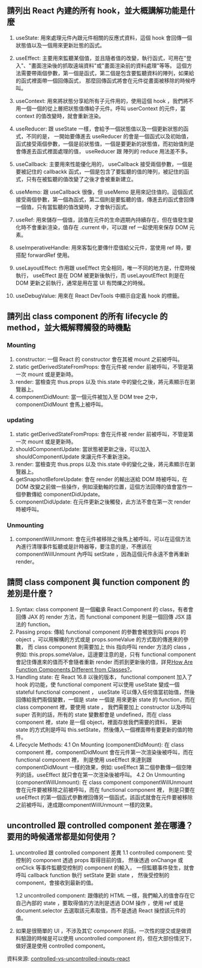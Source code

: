 
## 請列出 React 內建的所有 hook，並大概講解功能是什麼
1. useState: 用來處理元件內跟元件相關的反應式資料，這個 hook 會回傳一個狀態值以及一個用來更新壯態的函式。
2. useEffect: 主要用來監聽某個值，並且隨者值的改變，執行函式，可用在"登入"、"畫面渲染後的抓取遠端資料"或"畫面渲染前的資料處理"等等。 
   這個方法需要帶兩個參數，第一個是函式，第二個是包含要監聽資料的陣列，如果給的函式裡面帶一個回傳函式，
   那麼回傳函式將會在元件從畫面被移除的時候呼叫。
3. useContext: 用來將狀態分享給所有子元件用的，使用這個 hook ，我們將不用一個一個的從上層把狀態值傳給子元件。呼叫 userContext 的元件，當 context 的值改變時，就會重新渲染。
4. useReducer: 跟 useState 一樣，會給予一個狀態值以及一個更新狀態的函式，不同的是，
   一開始要傳進去 useReducer 的會是一個函式以及初始值，
   函式接受兩個參數，一個是前狀態值，一個是要更新的狀態值，而初始值則是會傳進去函式裡面處理的值，
   useReducer 跟 陣列的 reduce 用法差不多。
5. useCallback: 主要用來性能優化用的， useCallback 接受兩個參數，一個是要被記住的 callbackk 函式，一個是包含了要監聽的值的陣列，被記住的函式，只有在被監聽的值改變了之後才會被重新建立。
6. useMemo: 跟 useCallback 很像，但 useMemo 是用來記住值的。這個函式接受兩個參數，第一個為函式，第二個則是要監聽的值，傳進去的函式會回傳一個值，只有當監聽的值改變時，才會執行函式。
7. useRef: 用來儲存一個值，該值在元件的生命週期內持續存在，但在值發生變化時不會重新渲染，值存在 .current 中，可以跟 ref 一起使用來保存 DOM 元素。
    
8. useImperativeHandle: 用來客製化要傳什麼值給父元件，當使用 ref 時，要搭配 forwardRef 使用。
9.  useLayoutEffect: 作用跟 useEffect 完全相同，唯一不同的地方是，什麼時候執行， useEffect 是在 DOM 被更新後執行，而 useLayoutEffect 則是在 DOM 更新之前執行，通常是用在當 UI 有閃爍之的時候。
10. useDebugValue: 用來在 React DevTools 中顯示自定義 hook 的標籤。


## 請列出 class component 的所有 lifecycle 的 method，並大概解釋觸發的時機點

### Mounting
1. constructor: 一個 React 的 constructor 會在其被 mount 之前被呼叫。
2. static getDerivedStateFromProps: 會在元件被 render 前被呼叫，不管是第一次 mount 或是更新時。
3. render: 當檢查完 thus.props 以及 this.state 中的變化之後，將元素顯示在瀏覽器上。
4. componentDidMount: 當一個元件被加入至 DOM tree 之中， componentDidMount 會馬上被呼叫。

### updating
1. static getDerivedStateFromProps: 會在元件被 render 前被呼叫，不管是第一次 mount 或是更新時。
2. shouldComponentUpdate: 當狀態被更新之後，可以加入 shouldComponentUpdate 來讓元件不重新渲染。
3. render: 當檢查完 thus.props 以及 this.state 中的變化之後，將元素顯示在瀏覽器上。
4. getSnapshotBeforeUpdate: 會在 render 的輸出送給 DOM 時被呼叫，在 DOM 改變之前做一些操作，例如滾動軸的位置，這個方法回傳的值會當作一個參數傳給 componentDidUpdate。
5. componentDidUpdate: 在元件更新之後觸發，此方法不會在第一次 render 時被呼叫。

### Unmounting
1. componentWillUnmont: 會在元件被移除之後馬上被呼叫，可以在這個方法內進行清理事件監聽或是計時器等，要注意的是，不應該在 componentWillUnmount 內呼叫 setState ，因為這個元件永遠不會再重新 render。

## 請問 class component 與 function component 的差別是什麼？
1. Syntax: class component 是一個繼承 React.Component 的 class，有者會回傳 JAX 的 render 方法，而 functional component 則是一個回傳 JSX 語法的 function。
2. Passing props: 傳給 functional component 的參數會被放到叫 props 的 object ，可以用解構的方式或是 props.someValue 的方式取的傳進來的參數，
   而 class component 則需要加上 this 指向呼叫 render 方法的 class ，例如: this.props.someValue，這邊要注意的是，只有 functional component 會記住傳進來的值而不會隨者重新 render 而抓到更新後的值，詳見[How Are Function Components Different from Classes?](https://overreacted.io/how-are-function-components-different-from-classes/)。 
3. Handling state: 在 React 16.8 以後的版本， functional component 加入了 hook 的功能，使 functional component 可以使用 useState 變成一個 stateful functional component ，
   useState 可以傳入任何值當初始值，然後回傳給我們兩個變數，一個是 state 一個是 用來更新 state 的 function，而在 class component 裡，要使用 state ，
   我們需要加上 constructor 以及呼叫 super 否則的話，所有的 state 變數都會是 undefined，而在 class component 裡，state 是一個 object，裡面存放我們需要的資料，
   更新 state 的方式則是呼叫 this.setState，然後傳入一個裡面帶有要更新的值的物件。
4. Lifecycle Methods: 
   4.1 On Mounting (componentDidMount): 在 class component 裡，componentDidMount 會在元件第一次渲染後被呼叫，而在 functional component 裡，
   則是使用 useEffect 來達到跟 componentDidMount 一樣的效果，例如: useEffect 第二個參數傳一個空陣列的話，useEffect 就只會在第一次渲染後被呼叫。
   4.2 On Unmounting (componentWillUnmount): 在 class component componentWillUnmount 會在元件要被移除之前被呼叫，而在 functional component 裡，
   則是只要在 useEffect 的第一個函式參數裡回傳另一個函式，該函式就會在元件要被移除之前被呼叫，達成跟componentWillUnmount 一樣的效果。

## uncontrolled 跟 controlled component 差在哪邊？要用的時候通常都是如何使用？

1. uncontrolled 跟 controlled component 差異
   1.1 controlled component: 受控制的 component 透過 props 取得目前的值，
       然後透過 onChange 或 onClick 等事件監聽受控制的 component 的輸入，
       一但監聽事件發生，就會呼叫 callback function 執行 setState 更新 state ，
       然後受控制的 component，會接收到最新的值。

   1.2 uncontrolled component: 跟傳統的 HTML 一樣，我們輸入的值會存在它自己內部的 state ，要取得值的方法則是透過 DOM 操作
      ，使用 ref 或是 document.selector 去選取該元素取值，而不是透過 React 操控該元件的值。

2. 如果是很簡單的 UI ，不涉及其它 component 的話，一次性的提交或是做資料驗證的時候是可以使用 uncontrolled component
   的，但在大部份情況下，做好還是使用 controlled component。

資料來源: [controlled-vs-uncontrolled-inputs-react](https://goshakkk.name/controlled-vs-uncontrolled-inputs-react/#conclusion)

